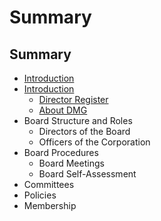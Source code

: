 # Summary

## Summary

* [Introduction](README.md)
* [Introduction](introduction.md)
  * [Director Register](introduction/director-register.md)
  * [About DMG](introduction/about-dmg.md)
* Board Structure and Roles
  * Directors of the Board
  * Officers of the Corporation
* Board Procedures
  * Board Meetings
  * Board Self-Assessment
* Committees
* Policies
* Membership

